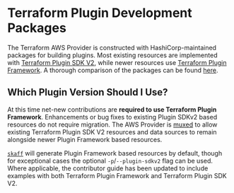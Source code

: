 # Terraform Plugin Development Packages

The Terraform AWS Provider is constructed with HashiCorp-maintained packages for building plugins.
Most existing resources are implemented with [Terraform Plugin SDK V2](https://developer.hashicorp.com/terraform/plugin/sdkv2), while newer resources use [Terraform Plugin Framework](https://developer.hashicorp.com/terraform/plugin/framework).
A thorough comparison of the packages can be found [here](https://developer.hashicorp.com/terraform/plugin/framework-benefits).

## Which Plugin Version Should I Use?

At this time net-new contributions are **required to use Terraform Plugin Framework**.
Enhancements or bug fixes to existing Plugin SDKv2 based resources do not require migration.
The AWS Provider is [muxed](https://developer.hashicorp.com/terraform/plugin/framework/migrating/mux) to allow existing Terraform Plugin SDK V2 resources and data sources to remain alongside newer Plugin Framework based resources.

[`skaff`](skaff.md) will generate Plugin Framework based resources by default, though for exceptional cases the optional `-p`/`--plugin-sdkv2` flag can be used.
Where applicable, the contributor guide has been updated to include examples with both Terraform Plugin Framework and Terraform Plugin SDK V2.
